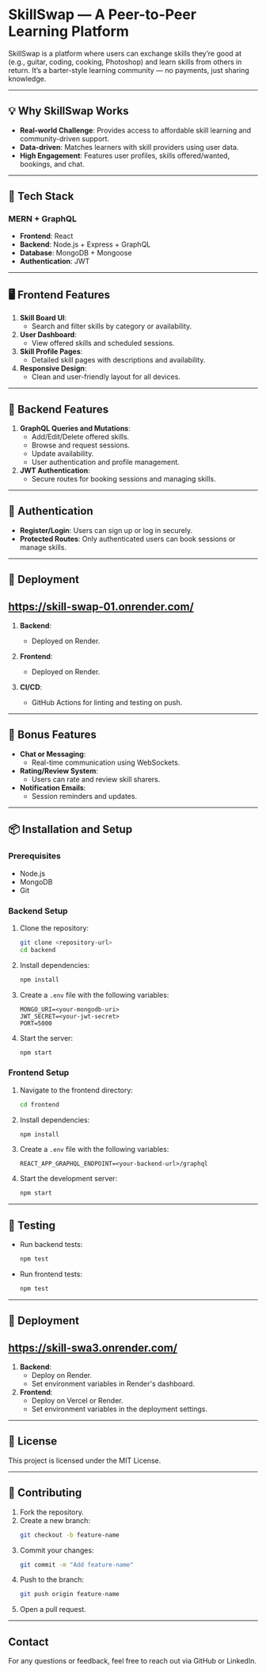 

# SkillSwap — A Peer-to-Peer Learning Platform

SkillSwap is a platform where users can exchange skills they’re good at (e.g., guitar, coding, cooking, Photoshop) and learn skills from others in return. It’s a barter-style learning community — no payments, just sharing knowledge.

---

## :bulb: Why SkillSwap Works
- **Real-world Challenge**: Provides access to affordable skill learning and community-driven support.
- **Data-driven**: Matches learners with skill providers using user data.
- **High Engagement**: Features user profiles, skills offered/wanted, bookings, and chat.

---

## :bricks: Tech Stack
### MERN + GraphQL
- **Frontend**: React
- **Backend**: Node.js + Express + GraphQL
- **Database**: MongoDB + Mongoose
- **Authentication**: JWT

---

## :desktop_computer: Frontend Features
1. **Skill Board UI**:
   - Search and filter skills by category or availability.
2. **User Dashboard**:
   - View offered skills and scheduled sessions.
3. **Skill Profile Pages**:
   - Detailed skill pages with descriptions and availability.
4. **Responsive Design**:
   - Clean and user-friendly layout for all devices.

---

## :brain: Backend Features
1. **GraphQL Queries and Mutations**:
   - Add/Edit/Delete offered skills.
   - Browse and request sessions.
   - Update availability.
   - User authentication and profile management.
2. **JWT Authentication**:
   - Secure routes for booking sessions and managing skills.

---

## :closed_lock_with_key: Authentication
- **Register/Login**: Users can sign up or log in securely.
- **Protected Routes**: Only authenticated users can book sessions or manage skills.

---

## :rocket: Deployment

## https://skill-swap-01.onrender.com/ ## 

1. **Backend**:
   - Deployed on Render.
2. **Frontend**:
   - Deployed on  Render.
   
3. **CI/CD**:
   - GitHub Actions for linting and testing on push.

---

## :toolbox: Bonus Features
- **Chat or Messaging**:
   - Real-time communication using WebSockets.
- **Rating/Review System**:
   - Users can rate and review skill sharers.
- **Notification Emails**:
   - Session reminders and updates.

---

## :package: Installation and Setup

### Prerequisites
- Node.js
- MongoDB
- Git

### Backend Setup
1. Clone the repository:
   ```bash
   git clone <repository-url>
   cd backend
   ```
2. Install dependencies:
   ```bash
   npm install
   ```
3. Create a `.env` file with the following variables:
   ```env
   MONGO_URI=<your-mongodb-uri>
   JWT_SECRET=<your-jwt-secret>
   PORT=5000
   ```
4. Start the server:
   ```bash
   npm start
   ```

### Frontend Setup
1. Navigate to the frontend directory:
   ```bash
   cd frontend
   ```
2. Install dependencies:
   ```bash
   npm install
   ```
3. Create a `.env` file with the following variables:
   ```env
   REACT_APP_GRAPHQL_ENDPOINT=<your-backend-url>/graphql
   ```
4. Start the development server:
   ```bash
   npm start
   ```

---

## :test_tube: Testing
- Run backend tests:
  ```bash
  npm test
  ```
- Run frontend tests:
  ```bash
  npm test
  ```

---

## :link: Deployment

## https://skill-swa3.onrender.com/ ##

1. **Backend**:
   - Deploy on Render.
   - Set environment variables in Render's dashboard.
2. **Frontend**:
   - Deploy on Vercel or Render.
   - Set environment variables in the deployment settings.

---

## :memo: License
This project is licensed under the MIT License.

---

## :handshake: Contributing
1. Fork the repository.
2. Create a new branch:
   ```bash
   git checkout -b feature-name
   ```
3. Commit your changes:
   ```bash
   git commit -m "Add feature-name"
   ```
4. Push to the branch:
   ```bash
   git push origin feature-name
   ```
5. Open a pull request.

---

##  Contact
For any questions or feedback, feel free to reach out via GitHub or LinkedIn.

